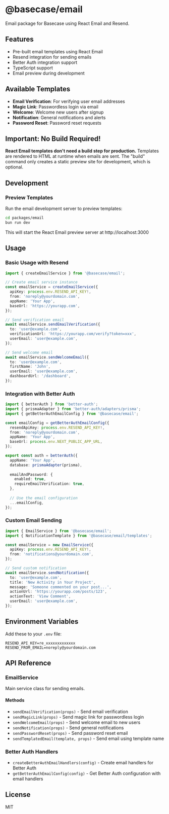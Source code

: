 # @basecase/email

Email package for Basecase using React Email and Resend.

## Features

- Pre-built email templates using React Email
- Resend integration for sending emails
- Better Auth integration support
- TypeScript support
- Email preview during development

## Available Templates

- **Email Verification**: For verifying user email addresses
- **Magic Link**: Passwordless login via email
- **Welcome**: Welcome new users after signup
- **Notification**: General notifications and alerts
- **Password Reset**: Password reset requests

## Important: No Build Required!

**React Email templates don't need a build step for production.** Templates are rendered to HTML at runtime when emails are sent. The "build" command only creates a static preview site for development, which is optional.

## Development

### Preview Templates

Run the email development server to preview templates:

```bash
cd packages/email
bun run dev
```

This will start the React Email preview server at http://localhost:3000

## Usage

### Basic Usage with Resend

```typescript
import { createEmailService } from '@basecase/email';

// Create email service instance
const emailService = createEmailService({
  apiKey: process.env.RESEND_API_KEY!,
  from: 'noreply@yourdomain.com',
  appName: 'Your App',
  baseUrl: 'https://yourapp.com',
});

// Send verification email
await emailService.sendEmailVerification({
  to: 'user@example.com',
  verificationUrl: 'https://yourapp.com/verify?token=xxx',
  userEmail: 'user@example.com',
});

// Send welcome email
await emailService.sendWelcomeEmail({
  to: 'user@example.com',
  firstName: 'John',
  userEmail: 'user@example.com',
  dashboardUrl: '/dashboard',
});
```

### Integration with Better Auth

```typescript
import { betterAuth } from 'better-auth';
import { prismaAdapter } from 'better-auth/adapters/prisma';
import { getBetterAuthEmailConfig } from '@basecase/email';

const emailConfig = getBetterAuthEmailConfig({
  resendApiKey: process.env.RESEND_API_KEY!,
  from: 'noreply@yourdomain.com',
  appName: 'Your App',
  baseUrl: process.env.NEXT_PUBLIC_APP_URL,
});

export const auth = betterAuth({
  appName: 'Your App',
  database: prismaAdapter(prisma),
  
  emailAndPassword: {
    enabled: true,
    requireEmailVerification: true,
  },
  
  // Use the email configuration
  ...emailConfig,
});
```

### Custom Email Sending

```typescript
import { EmailService } from '@basecase/email';
import { NotificationTemplate } from '@basecase/email/templates';

const emailService = new EmailService({
  apiKey: process.env.RESEND_API_KEY!,
  from: 'notifications@yourdomain.com',
});

// Send custom notification
await emailService.sendNotification({
  to: 'user@example.com',
  title: 'New Activity in Your Project',
  message: 'Someone commented on your post...',
  actionUrl: 'https://yourapp.com/posts/123',
  actionText: 'View Comment',
  userEmail: 'user@example.com',
});
```

## Environment Variables

Add these to your `.env` file:

```env
RESEND_API_KEY=re_xxxxxxxxxxxxx
RESEND_FROM_EMAIL=noreply@yourdomain.com
```

## API Reference

### EmailService

Main service class for sending emails.

#### Methods

- `sendEmailVerification(props)` - Send email verification
- `sendMagicLink(props)` - Send magic link for passwordless login
- `sendWelcomeEmail(props)` - Send welcome email to new users
- `sendNotification(props)` - Send general notifications
- `sendPasswordReset(props)` - Send password reset email
- `sendTemplatedEmail(template, props)` - Send email using template name

### Better Auth Handlers

- `createBetterAuthEmailHandlers(config)` - Create email handlers for Better Auth
- `getBetterAuthEmailConfig(config)` - Get Better Auth configuration with email handlers

## License

MIT